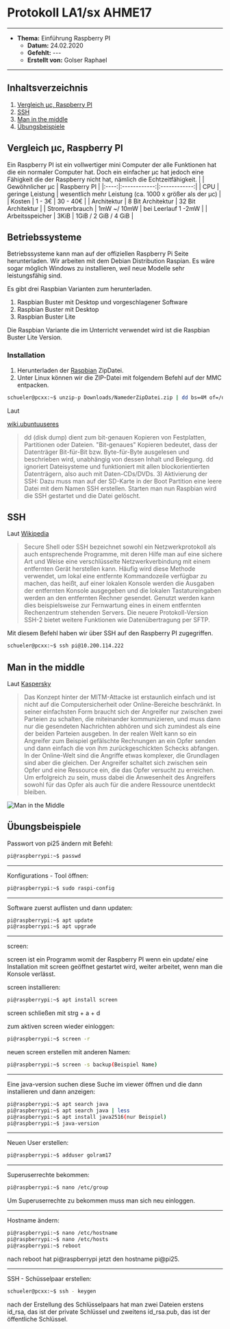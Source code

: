 # Protokoll LA1/sx AHME17
-------------------------
* **Thema:** Einführung Raspberry PI
  * **Datum:** 24.02.2020
  * **Gefehlt:** ---
  * **Erstellt von:** Golser Raphael
--------------------------------------------------
 ## Inhaltsverzeichnis
 1. [Vergleich µc, Raspberry PI](#vergleich-µc-raspberry-pi)
  2. [SSH](#ssh)
  3. [Man in the middle](#man-in-the-middle)
  4. [Übungsbeispiele](#übungsbeispiele)
  
  ## Vergleich µc, Raspberry PI
  Ein Raspberry PI ist ein vollwertiger mini Computer der alle Funktionen hat die ein normaler Computer hat. 
  Doch ein einfacher µc hat jedoch eine Fähigkeit die der Raspberry nicht hat, nämlich die Echtzeitfähigkeit.
  |       | Gewöhnlicher µc | Raspberry PI |
  |:----:|:------------:|:------------:|
  | CPU | geringe Leistung | wesentlich mehr Leistung (ca. 1000 x größer als der µc) |
  | Kosten | 1 - 3€ | 30 - 40€ |
  | Architektur | 8 Bit Architektur | 32 Bit Architektur |
  | Stromverbrauch | 1mW ~/ 10mW | bei Leerlauf 1 -2mW |
  | Arbeitsspeicher | 3KiB | 1GiB / 2 GiB / 4 GiB |
  
  ## Betriebssysteme
  Betriebssysteme kann man auf der offiziellen Raspberry Pi Seite herunterladen. 
  Wir arbeiten mit dem Debian Distribution Raspian. 
  Es wäre sogar möglich Windows zu installieren, weil neue Modelle sehr leistungsfähig sind.
   
   Es gibt drei Raspbian Varianten zum herunterladen.
   1) Raspbian Buster mit Desktop und vorgeschlagener Software
   2) Raspbian Buster mit Desktop
   3) Raspbian Buster Lite
   
 Die Raspbian Variante die im Unterricht verwendet wird ist die Raspbian Buster Lite Version.
 
  ### Installation
   
   1) Herunterladen der [Raspbian](https://www.raspberrypi.org/downloads/raspbian/) ZipDatei.
   2) Unter Linux können wir die ZIP-Datei mit folgendem Befehl auf der MMC entpacken.
  
  ````bash
schueler@pcxx:~$ unzip-p Downloads/NamederZipDatei.zip | dd bs=4M of=/dev/nmcblk0
````

Laut 

[wiki.ubuntuuseres](https://wiki.ubuntuusers.de/dd/)

>dd (disk dump) dient zum bit-genauen Kopieren von Festplatten, Partitionen oder Dateien. 
"Bit-genaues" Kopieren bedeutet, dass der Datenträger Bit-für-Bit bzw. Byte-für-Byte ausgelesen und beschrieben wird, unabhängig von dessen Inhalt und Belegung. 
dd ignoriert Dateisysteme und funktioniert mit allen blockorientierten Datenträgern, also auch mit Daten-CDs/DVDs. 3) Aktivierung der SSH: Dazu muss man auf der SD-Karte in der Boot Partition eine leere Datei mit dem Namen SSH erstellen. 
  Starten man nun Raspbian wird die SSH gestartet und die Datei gelöscht.
  
## SSH

 Laut [Wikipedia](https://de.wikipedia.org/wiki/Secure_Shell)
  
> Secure Shell oder SSH bezeichnet sowohl ein Netzwerkprotokoll als auch entsprechende Programme, mit deren Hilfe man auf eine sichere Art und Weise eine verschlüsselte Netzwerkverbindung mit einem entfernten Gerät herstellen kann. Häufig wird diese Methode verwendet, um lokal eine entfernte Kommandozeile verfügbar zu machen, das heißt, auf einer lokalen Konsole werden die Ausgaben der entfernten Konsole ausgegeben und die lokalen Tastatureingaben werden an den entfernten Rechner gesendet. Genutzt werden kann dies beispielsweise zur Fernwartung eines in einem entfernten Rechenzentrum stehenden Servers. Die neuere Protokoll-Version SSH-2 bietet weitere Funktionen wie Datenübertragung per SFTP. 

Mit diesem Befehl haben wir über SSH auf den Raspberry PI zugegriffen.

 ````bash
schueler@pcxx:~$ ssh pi@10.200.114.222
````


## Man in the middle
Laut [Kaspersky](https://www.kaspersky.de/blog/was-ist-eine-man-in-the-middle-attacke/905/)

>Das Konzept hinter der MITM-Attacke ist erstaunlich einfach und ist nicht auf die Computersicherheit oder Online-Bereiche beschränkt. In seiner einfachsten Form braucht sich der Angreifer nur zwischen zwei Parteien zu schalten, die miteinander kommunizieren, und muss dann nur die gesendeten Nachrichten abhören und sich zumindest als eine der beiden Parteien ausgeben. In der realen Welt kann so ein Angreifer zum Beispiel gefälschte Rechnungen an ein Opfer senden und dann einfach die von ihm zurückgeschickten Schecks abfangen. In der Online-Welt sind die Angriffe etwas komplexer, die Grundlagen sind aber die gleichen. Der Angreifer schaltet sich zwischen sein Opfer und eine Ressource ein, die das Opfer versucht zu erreichen. Um erfolgreich zu sein, muss dabei die Anwesenheit des Angreifers sowohl für das Opfer als auch für die andere Ressource unentdeckt bleiben.

![Man in the Middle](https://wiki.botfrei.de/images/7/73/Mitm.jpg)

## Übungsbeispiele

Passwort von pi25 ändern mit Befehl:

````bash
pi@raspberrypi:~$ passwd
````
--------------
Konfigurations - Tool öffnen:

````bash
pi@raspberrypi:~$ sudo raspi-config
````
--------------
Software zuerst auflisten und dann updaten:

````bash
pi@raspberrypi:~$ apt update
pi@raspberrypi:~$ apt upgrade
````
---------------
screen:

screen ist ein Programm womit der Raspberry PI wenn ein update/ eine Installation mit screen geöffnet gestartet wird, weiter arbeitet, wenn man die Konsole verlässt.

screen installieren:

````bash
pi@raspberrypi:~$ apt install screen
````

screen schließen mit strg + a + d

zum aktiven screen wieder einloggen:

````bash
pi@raspberrypi:~$ screen -r
````

neuen screen erstellen mit anderen Namen:

````bash
pi@raspberrypi:~$ screen -s backup(Beispiel Name)
````
---------------------------------------------------------------------------   
Eine java-version suchen diese Suche im viewer öffnen und die dann installieren und dann anzeigen:

````bash
pi@raspberrypi:~$ apt search java
pi@raspberrypi:~$ apt search java | less
pi@raspberrypi:~$ apt install java2516(nur Beispiel)
pi@raspberrypi:~$ java-version
````
--------------------------------------------------
Neuen User erstellen:

````bash
pi@raspberrypi:~$ adduser golram17
````
----------------------
Superuserrechte bekommen:

````bash
pi@raspberrypi:~$ nano /etc/group
````
Um Superuserrechte zu bekommen muss man sich neu einloggen.

---------------------------
Hostname ändern:

````bash
pi@raspberrypi:~$ nano /etc/hostname
pi@raspberrypi:~$ nano /etc/hosts
pi@raspberrypi:~$ reboot
````

nach reboot hat pi@raspberrypi jetzt den hostname pi@pi25.

-----------------------
SSH - Schüsselpaar erstellen:

````bash
schueler@pcxx:~$ ssh - keygen
````

nach der Erstellung  des Schlüsselpaars hat man zwei Dateien erstens id_rsa, das ist der private Schlüssel und zweitens id_rsa.pub, das ist der öffentliche Schlüssel.
  
